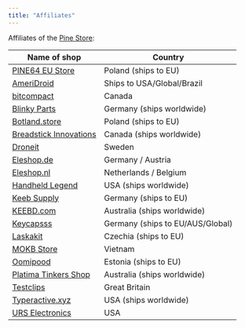 ```yaml
---
title: "Affiliates"
---
```


Affiliates of the [Pine Store](https://pine64.com):

| Name of shop                                                                                       | Country                            |
|----------------------------------------------------------------------------------------------------|------------------------------------|
| [PINE64 EU Store](https://pine64eu.com/)                                                           | Poland (ships to EU)               |
| [AmeriDroid](https://ameridroid.com/collections/pine)                                              | Ships to USA/Global/Brazil         |
| [bitcompact](https://bitcompact.com/products/pinecil-v2)                                           | Canada                             |
| [Blinky Parts](https://shop.blinkyparts.com/en/Soldering-Iron/)                                    | Germany (ships worldwide)          |
| [Botland.store](https://botland.store/762-pine64-rock64)                                           | Poland (ships to EU)               |
| [Breadstick Innovations](https://shop.breadstick.ca/products/pinecil-solder-iron)                  | Canada (ships worldwide)           |
| [Droneit](https://droneit.se/shop/?filtering=1&filter_brand=pine64)                                | Sweden                             |
| [Eleshop.de](https://eleshop.de/pinecil-smart-mini-tragbarer-lotkolben.html)                       | Germany / Austria                  |
| [Eleshop.nl](https://www.eleshop.nl/pinecil-smart-mini-draagbare-soldeerbout.html)                 | Netherlands / Belgium              |
| [Handheld Legend](https://handheldlegend.com/collections/soldering-essentials)                     | USA (ships worldwide)              |
| [Keeb Supply](https://keeb.supply/search?q=Pine)                                                   | Germany (ships to EU)              |
| [KEEBD.com](https://keebd.com/products/pinecil-smart-portable-soldering-iron)                      | Australia (ships worldwide)        |
| [Keycapsss](https://keycapsss.com/accessories/227/pinecil-v2-smart-mini-portable-soldering-iron)   | Germany (ships to EU/AUS/Global)   |
| [Laskakit](https://www.laskakit.cz/pine64/)                                                        | Czechia (ships to EU)              |
| [MOKB Store](https://mokbstore.com/pine64)                                                         | Vietnam                            |
| [Oomipood](https://www.oomipood.ee/brand_pine_store_pte_ltd)                                       | Estonia (ships to EU)              |
| [Platima Tinkers Shop](https://shop.plati.ma/collections/all?filter.p.vendor=Pine64)               | Australia (ships worldwide)        |
| [Testclips](https://testclips.co.uk/product-category/pinecil-pine64/)                              | Great Britain                      |
| [Typeractive.xyz](https://typeractive.xyz/products/pinecil)                                        | USA (ships worldwide)              |
| [URS Electronics](https://www.ursele.com/contact)                                                  | USA                                |